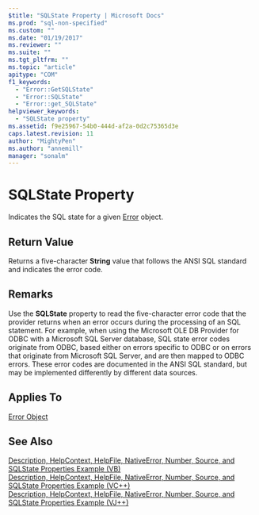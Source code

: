 ```yaml
---
$title: "SQLState Property | Microsoft Docs"
ms.prod: "sql-non-specified"
ms.custom: ""
ms.date: "01/19/2017"
ms.reviewer: ""
ms.suite: ""
ms.tgt_pltfrm: ""
ms.topic: "article"
apitype: "COM"
f1_keywords: 
  - "Error::GetSQLState"
  - "Error::SQLState"
  - "Error::get_SQLState"
helpviewer_keywords: 
  - "SQLState property"
ms.assetid: f9e25967-54b0-444d-af2a-0d2c75365d3e
caps.latest.revision: 11
author: "MightyPen"
ms.author: "annemill"
manager: "sonalm"
---
```

# SQLState Property
Indicates the SQL state for a given [Error](../../../ado/reference/ado-api/error-object.md) object.  
  
## Return Value  
 Returns a five-character **String** value that follows the ANSI SQL standard and indicates the error code.  
  
## Remarks  
 Use the **SQLState** property to read the five-character error code that the provider returns when an error occurs during the processing of an SQL statement. For example, when using the Microsoft OLE DB Provider for ODBC with a Microsoft SQL Server database, SQL state error codes originate from ODBC, based either on errors specific to ODBC or on errors that originate from Microsoft SQL Server, and are then mapped to ODBC errors. These error codes are documented in the ANSI SQL standard, but may be implemented differently by different data sources.  
  
## Applies To  
 [Error Object](../../../ado/reference/ado-api/error-object.md)  
  
## See Also  
 [Description, HelpContext, HelpFile, NativeError, Number, Source, and SQLState Properties Example (VB)](../../../ado/reference/ado-api/description-helpcontext-helpfile-nativeerror-number-source-example-vb.md)   
 [Description, HelpContext, HelpFile, NativeError, Number, Source, and SQLState Properties Example (VC++)](../../../ado/reference/ado-api/description-helpcontext-helpfile-nativeerror-number-source-example-vc.md)   
 [Description, HelpContext, HelpFile, NativeError, Number, Source, and SQLState Properties Example (VJ++)](../../../ado/reference/ado-api/description-helpcontext-helpfile-nativeerror-number-source-example-vj.md)